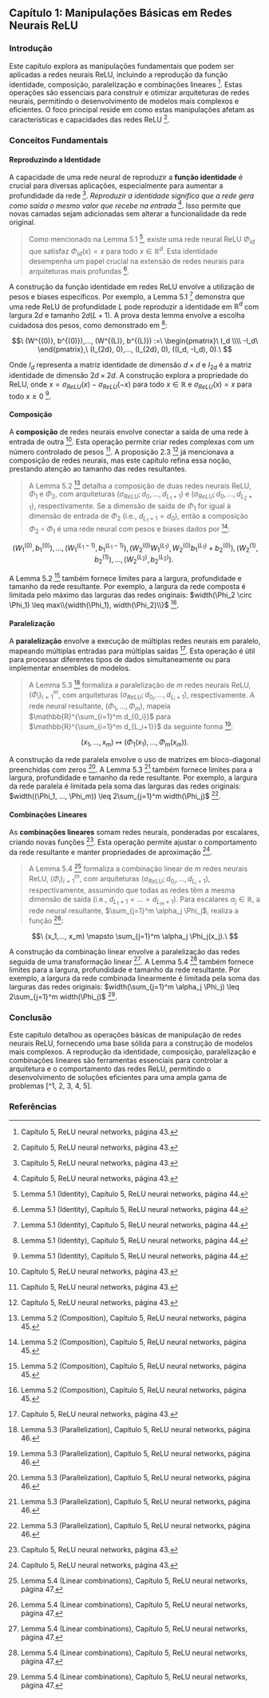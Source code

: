 ## Capítulo 1: Manipulações Básicas em Redes Neurais ReLU

### Introdução
Este capítulo explora as manipulações fundamentais que podem ser aplicadas a redes neurais ReLU, incluindo a reprodução da função identidade, composição, paralelização e combinações lineares [^1]. Estas operações são essenciais para construir e otimizar arquiteturas de redes neurais, permitindo o desenvolvimento de modelos mais complexos e eficientes. O foco principal reside em como estas manipulações afetam as características e capacidades das redes ReLU [^1].

### Conceitos Fundamentais

#### Reproduzindo a Identidade
A capacidade de uma rede neural de reproduzir a **função identidade** é crucial para diversas aplicações, especialmente para aumentar a profundidade da rede [^1]. *Reproduzir a identidade significa que a rede gera como saída o mesmo valor que recebe na entrada* [^1]. Isso permite que novas camadas sejam adicionadas sem alterar a funcionalidade da rede original.

> Como mencionado na Lemma 5.1 [^2], existe uma rede neural ReLU $\Phi_{id}$ que satisfaz $\Phi_{id}(x) = x$ para todo $x \in \mathbb{R}^d$. Esta identidade desempenha um papel crucial na extensão de redes neurais para arquiteturas mais profundas [^2].

A construção da função identidade em redes ReLU envolve a utilização de pesos e biases específicos. Por exemplo, a Lemma 5.1 [^2] demonstra que uma rede ReLU de profundidade $L$ pode reproduzir a identidade em $\mathbb{R}^d$ com largura $2d$ e tamanho $2d(L+1)$. A prova desta lemma envolve a escolha cuidadosa dos pesos, como demonstrado em [^2]:

$$\
(W^{(0)}, b^{(0)}),..., (W^{(L)}, b^{(L)}) :=\
\begin{pmatrix}\
I_d \\\\ -I_d\
\end{pmatrix},\
(I_{2d}, 0),..., (I_{2d}, 0), ((I_d, -I_d), 0).\
$$

Onde $I_d$ representa a matriz identidade de dimensão $d \times d$ e $I_{2d}$ é a matriz identidade de dimensão $2d \times 2d$. A construção explora a propriedade do ReLU, onde $x = \sigma_{ReLU}(x) - \sigma_{ReLU}(-x)$ para todo $x \in \mathbb{R}$ e $\sigma_{ReLU}(x) = x$ para todo $x \geq 0$ [^2].

#### Composição
A **composição** de redes neurais envolve conectar a saída de uma rede à entrada de outra [^1]. Esta operação permite criar redes complexas com um número controlado de pesos [^1]. A proposição 2.3 [^1] já mencionava a composição de redes neurais, mas este capítulo refina essa noção, prestando atenção ao tamanho das redes resultantes.

> A Lemma 5.2 [^3] detalha a composição de duas redes neurais ReLU, $\Phi_1$ e $\Phi_2$, com arquiteturas $(\sigma_{ReLU}; d_0, ..., d_{L_1+1})$ e $(\sigma_{ReLU}; d_0, ..., d_{L_2+1})$, respectivamente. Se a dimensão de saída de $\Phi_1$ for igual à dimensão de entrada de $\Phi_2$ (i.e., $d_{L_1+1} = d_0$), então a composição $\Phi_2 \circ \Phi_1$ é uma rede neural com pesos e biases dados por [^3]:

$$\
(W_1^{(0)}, b_1^{(0)}),..., (W_1^{(L_1-1)}, b_1^{(L_1-1)}), (W_2^{(0)}W_1^{(L_1)}, W_2^{(0)}b_1^{(L_1)} + b_2^{(0)}), (W_2^{(1)}, b_2^{(1)}),..., (W_2^{(L_2)}, b_2^{(L_2)}).\
$$

A Lemma 5.2 [^3] também fornece limites para a largura, profundidade e tamanho da rede resultante. Por exemplo, a largura da rede composta é limitada pelo máximo das larguras das redes originais: $width(\Phi_2 \circ \Phi_1) \leq max\\{width(\Phi_1), width(\Phi_2)\\}$ [^3].

#### Paralelização
A **paralelização** envolve a execução de múltiplas redes neurais em paralelo, mapeando múltiplas entradas para múltiplas saídas [^1]. Esta operação é útil para processar diferentes tipos de dados simultaneamente ou para implementar ensembles de modelos.

> A Lemma 5.3 [^4] formaliza a paralelização de $m$ redes neurais ReLU, $(\Phi_i)_{i=1}^m$, com arquiteturas $(\sigma_{ReLU}; d_{0_i}, ..., d_{L_i+1})$, respectivamente. A rede neural resultante, $(\Phi_1, ..., \Phi_m)$, mapeia $\mathbb{R}^{\sum_{i=1}^m d_{0_i}}$ para $\mathbb{R}^{\sum_{i=1}^m d_{L_i+1}}$ da seguinte forma [^4]:

$$\
(x_1,..., x_m) \mapsto (\Phi_1(x_1),..., \Phi_m(x_m)).\
$$

A construção da rede paralela envolve o uso de matrizes em bloco-diagonal preenchidas com zeros [^4]. A Lemma 5.3 [^4] também fornece limites para a largura, profundidade e tamanho da rede resultante. Por exemplo, a largura da rede paralela é limitada pela soma das larguras das redes originais: $width((\Phi_1, ..., \Phi_m)) \leq 2\sum_{j=1}^m width(\Phi_j)$ [^4].

#### Combinações Lineares
As **combinações lineares** somam redes neurais, ponderadas por escalares, criando novas funções [^1]. Esta operação permite ajustar o comportamento da rede resultante e manter propriedades de aproximação [^1].

> A Lemma 5.4 [^5] formaliza a combinação linear de $m$ redes neurais ReLU, $(\Phi_i)_{i=1}^m$, com arquiteturas $(\sigma_{ReLU}; d_{0_i}, ..., d_{L_i+1})$, respectivamente, assumindo que todas as redes têm a mesma dimensão de saída (i.e., $d_{L_1+1} = ... = d_{L_m+1}$). Para escalares $\alpha_j \in \mathbb{R}$, a rede neural resultante, $\sum_{j=1}^m \alpha_j \Phi_j$, realiza a função [^5]:

$$\
(x_1,..., x_m) \mapsto \sum_{j=1}^m \alpha_j \Phi_j(x_j).\
$$

A construção da combinação linear envolve a paralelização das redes seguida de uma transformação linear [^5]. A Lemma 5.4 [^5] também fornece limites para a largura, profundidade e tamanho da rede resultante. Por exemplo, a largura da rede combinada linearmente é limitada pela soma das larguras das redes originais: $width(\sum_{j=1}^m \alpha_j \Phi_j) \leq 2\sum_{j=1}^m width(\Phi_j)$ [^5].

### Conclusão
Este capítulo detalhou as operações básicas de manipulação de redes neurais ReLU, fornecendo uma base sólida para a construção de modelos mais complexos. A reprodução da identidade, composição, paralelização e combinações lineares são ferramentas essenciais para controlar a arquitetura e o comportamento das redes ReLU, permitindo o desenvolvimento de soluções eficientes para uma ampla gama de problemas [^1, 2, 3, 4, 5].

### Referências
[^1]: Capítulo 5, ReLU neural networks, página 43.
[^2]: Lemma 5.1 (Identity), Capítulo 5, ReLU neural networks, página 44.
[^3]: Lemma 5.2 (Composition), Capítulo 5, ReLU neural networks, página 45.
[^4]: Lemma 5.3 (Parallelization), Capítulo 5, ReLU neural networks, página 46.
[^5]: Lemma 5.4 (Linear combinations), Capítulo 5, ReLU neural networks, página 47.
<!-- END -->